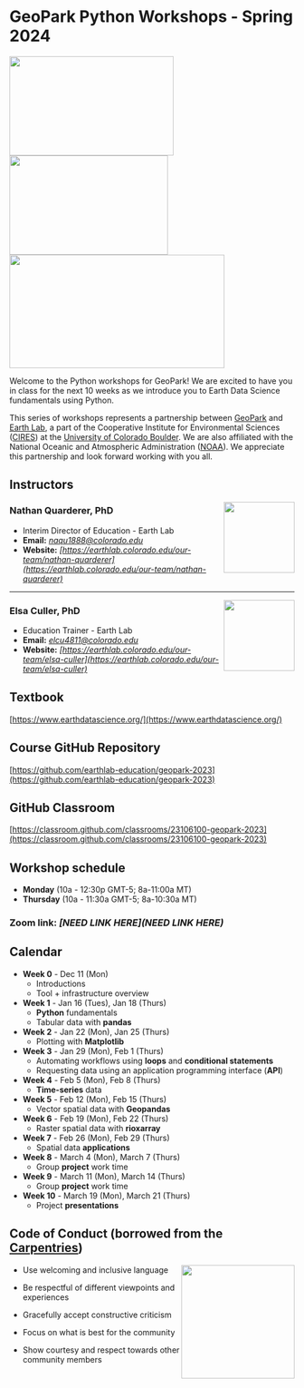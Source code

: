 # **GeoPark Python Workshops - Spring 2024**

<img src="https://www.geo-park.com/wp-content/uploads/2022/01/geopark-logo.svg" width="290" height="175"> <img src="https://drive.google.com/uc?export=view&id=13_P0Dq9rb1aXFFVfspMRn5hlP7t8RuwC" width="280" height="175"> <img src="https://csl.noaa.gov/partnerships/images/cilogos.png" width="380" height="200">


Welcome to the Python workshops for GeoPark! We are excited to have you in class for the next 10 weeks as we introduce you to Earth Data Science fundamentals using Python.


This series of workshops represents a partnership between [GeoPark](https://www.geo-park.com/) and [Earth Lab](https://earthlab.colorado.edu/), a part of the Cooperative Institute for Environmental Sciences ([CIRES](https://cires.colorado.edu/)) at the [University of Colorado Boulder](https://www.colorado.edu/). We are also affiliated with the National Oceanic and Atmospheric Administration ([NOAA](https://www.noaa.gov/)). We appreciate this partnership and look forward working with you all.



## **Instructors**

<img style="float: right;" src="https://earthlab.colorado.edu/sites/default/files/styles/square_med/public/media/image/profile.png?itok=81I5qGge" width="125" height="125">

### **Nathan Quarderer, PhD** 


* Interim Director of Education - Earth Lab
* **Email:** _[naqu1888@colorado.edu](naqu1888@colorado.edu)_
* **Website:** _[https://earthlab.colorado.edu/our-team/nathan-quarderer](https://earthlab.colorado.edu/our-team/nathan-quarderer)_

----------------------------------------------------------------

<img style="float: right;" src="https://earthlab.colorado.edu/sites/default/files/styles/square_med/public/media/image/Elsa%20Culler%20-%20reduced.jpg?itok=RWCtw7K7" width="125" height="125">

### **Elsa Culler, PhD**

* Education Trainer - Earth Lab
* **Email:** _[elcu4811@colorado.edu](elcu4811@colorado.edu)_
* **Website:** _[https://earthlab.colorado.edu/our-team/elsa-culler](https://earthlab.colorado.edu/our-team/elsa-culler)_

## **Textbook**
[https://www.earthdatascience.org/](https://www.earthdatascience.org/)

## **Course GitHub Repository**
[https://github.com/earthlab-education/geopark-2023](https://github.com/earthlab-education/geopark-2023)

## **GitHub Classroom**
[https://classroom.github.com/classrooms/23106100-geopark-2023](https://classroom.github.com/classrooms/23106100-geopark-2023)

## **Workshop schedule**
* **Monday** (10a - 12:30p GMT-5; 8a-11:00a MT)
* **Thursday** (10a - 11:30a GMT-5; 8a-10:30a MT)

### **Zoom link:** _[**NEED LINK HERE**](NEED LINK HERE)_

## **Calendar**
* **Week 0** - Dec 11 (Mon)
  * Introductions
  * Tool + infrastructure overview
* **Week 1** - Jan 16 (Tues), Jan 18 (Thurs)
  * **Python** fundamentals
  * Tabular data with **pandas**
* **Week 2** - Jan 22 (Mon), Jan 25 (Thurs)
  * Plotting with **Matplotlib**
* **Week 3** - Jan 29 (Mon), Feb 1 (Thurs)
  * Automating workflows using **loops** and **conditional statements**
  * Requesting data using an application programming interface (**API**)
* **Week 4** - Feb 5 (Mon), Feb 8 (Thurs)
  * **Time-series** data
* **Week 5** - Feb 12 (Mon), Feb 15 (Thurs)
  * Vector spatial data with **Geopandas**
* **Week 6** - Feb 19 (Mon), Feb 22 (Thurs)
  * Raster spatial data with **rioxarray**
* **Week 7** - Feb 26 (Mon), Feb 29 (Thurs)
  * Spatial data **applications**
* **Week 8** - March 4 (Mon), March 7 (Thurs)
  * Group **project** work time
* **Week 9** - March 11 (Mon), March 14 (Thurs)
  * Group **project** work time
* **Week 10** - March 19 (Mon), March 21 (Thurs)
  * Project **presentations**


## **Code of Conduct** (borrowed from the [Carpentries](https://docs.carpentries.org/topic_folders/policies/code-of-conduct.html))

<img style="float: right;" src="https://www.software.ac.uk/sites/default/files/The%20Carpentries.jpg" width="200" height="200">

* Use welcoming and inclusive language

* Be respectful of different viewpoints and experiences

* Gracefully accept constructive criticism

* Focus on what is best for the community

* Show courtesy and respect towards other community members

